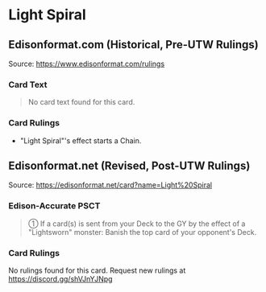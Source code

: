 # Light Spiral

## Edisonformat.com (Historical, Pre-UTW Rulings)

Source: https://www.edisonformat.com/rulings

### Card Text

> No card text found for this card.

### Card Rulings

*   "Light Spiral"'s effect starts a Chain.

## Edisonformat.net (Revised, Post-UTW Rulings)

Source: https://edisonformat.net/card?name=Light%20Spiral

### Edison-Accurate PSCT

> ① If a card(s) is sent from your Deck to the GY by the effect of a "Lightsworn" monster:
> Banish the top card of your opponent's Deck.

### Card Rulings

No rulings found for this card. Request new rulings at https://discord.gg/shVJnYJNpg
            